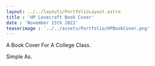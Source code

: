 ```yaml
---
layout: ../../layouts/PortfolioLayout.astro
title : 'HP Lovecraft Book Cover'
date : 'November 15th 2022'
teaserimage : '../../assets/Portfolio/HPBookCover.png'
---
```

<style>
    img{
        max-width:900px;
    }
</style>
A Book Cover For A College Class.

Simple As.